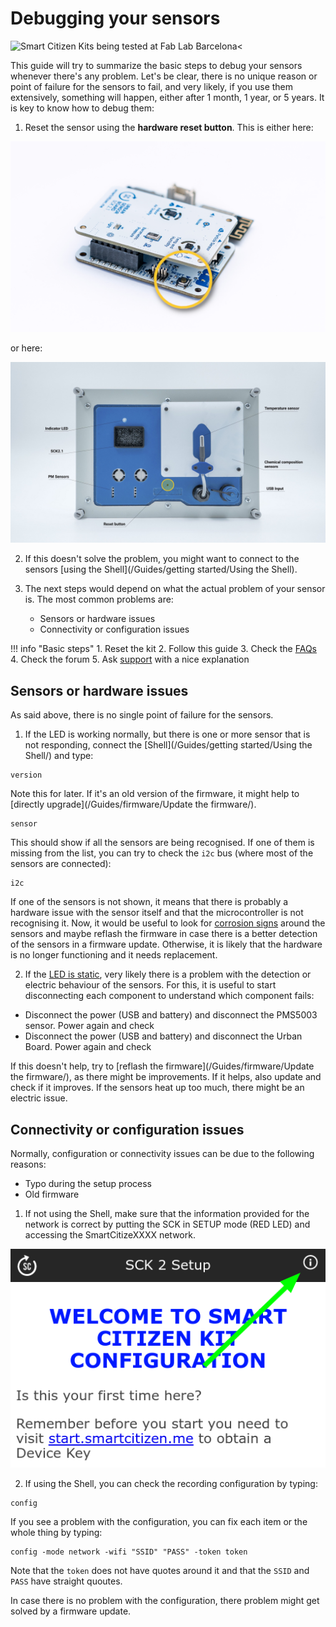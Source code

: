 # Debugging your sensors

<img src="https://live.staticflickr.com/65535/50977039386_c250d3141d_k.jpg" width="2000" height="1333" alt="Smart Citizen Kits being tested at Fab Lab Barcelona"><

This guide will try to summarize the basic steps to debug your sensors whenever there's any problem. Let's be clear, there is no unique reason or point of failure for the sensors to fail, and very likely, if you use them extensively, something will happen, either after 1 month, 1 year, or 5 years. It is key to know how to debug them:

1. Reset the sensor using the **hardware reset button**. This is either here:

![](/assets/images/sck_2/SCK21_Reset.png)

or here:

![](/assets/images/station-v3-bottom-anotated-reset.jpeg)

2. If this doesn't solve the problem, you might want to connect to the sensors [using the Shell](/Guides/getting started/Using the Shell). 

3. The next steps would depend on what the actual problem of your sensor is. The most common problems are:
    - Sensors or hardware issues
    - Connectivity or configuration issues

!!! info "Basic steps"
    1. Reset the kit
    2. Follow this guide
    3. Check the [FAQs](/_FAQ)
    4. Check the forum
    5. Ask [support](mailto:support@smartcitizen.me) with a nice explanation

## Sensors or hardware issues

As said above, there is no single point of failure for the sensors.

1. If the LED is working normally, but there is one or more sensor that is not responding, connect the [Shell](/Guides/getting started/Using the Shell/) and type:

```
version
```

Note this for later. If it's an old version of the firmware, it might help to [directly upgrade](/Guides/firmware/Update the firmware/).

```
sensor
```

This should show if all the sensors are being recognised. If one of them is missing from the list, you can try to check the `i2c` bus (where most of the sensors are connected):

```
i2c
```

If one of the sensors is not shown, it means that there is probably a hardware issue with the sensor itself and that the microcontroller is not recognising it. Now, it would be useful to look for [corrosion signs](https://forum.smartcitizen.me/t/unit-failure-suffering-from-weather/1262) around the sensors and maybe reflash the firmware in case there is a better detection of the sensors in a firmware update. Otherwise, it is likely that the hardware is no longer functioning and it needs replacement.

2. If the [LED is static](https://forum.smartcitizen.me/t/persistent-green-light-during-onboarding/1330/25), very likely there is a problem with the detection or electric behaviour of the sensors. For this, it is useful to start disconnecting each component to understand which component fails:

- Disconnect the power (USB and battery) and disconnect the PMS5003 sensor. Power again and check
- Disconnect the power (USB and battery) and disconnect the Urban Board. Power again and check

If this doesn't help, try to [reflash the firmware](/Guides/firmware/Update the firmware/), as there might be improvements. If it helps, also update and check if it improves. If the sensors heat up too much, there might be an electric issue.

## Connectivity or configuration issues

Normally, configuration or connectivity issues can be due to the following reasons:
- Typo during the setup process
- Old firmware

1. If not using the Shell, make sure that the information provided for the network is correct by putting the SCK in SETUP mode (RED LED) and accessing the SmartCitizeXXXX network.

![](/assets/images/sck_2/esp_force_upload_1.png)

2. If using the Shell, you can check the recording configuration by typing:

```
config
```

If you see a problem with the configuration, you can fix each item or the whole thing by typing:

```
config -mode network -wifi "SSID" "PASS" -token token
```

Note that the `token` does not have quotes around it and that the `SSID` and `PASS` have straight quoutes.

In case there is no problem with the configuration, there problem might get solved by a firmware update.